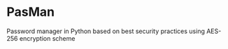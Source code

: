 # PasMan
Password manager in Python based on best security practices using AES-256 encryption scheme
